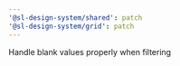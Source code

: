 ```yaml
---
'@sl-design-system/shared': patch
'@sl-design-system/grid': patch
---
```


Handle blank values properly when filtering
